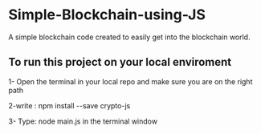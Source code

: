 # Simple-Blockchain-using-JS

A simple blockchain code created to easily get into the blockchain world.

## To run this project on your local enviroment
1- Open the terminal in your local repo and make sure you are on the right path 

2-write : npm install --save crypto-js

3- Type: node main.js in the terminal window
